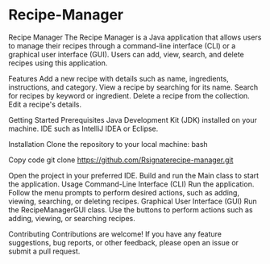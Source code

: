 # Recipe-Manager
Recipe Manager
The Recipe Manager is a Java application that allows users to manage their recipes through a command-line interface (CLI) 
or a graphical user interface (GUI). Users can add, view, search, and delete recipes using this application.

Features
Add a new recipe with details such as name, ingredients, instructions, and category.
View a recipe by searching for its name.
Search for recipes by keyword or ingredient.
Delete a recipe from the collection.
Edit a recipe's details.

Getting Started
Prerequisites
Java Development Kit (JDK) installed on your machine.
IDE such as IntelliJ IDEA or Eclipse.

Installation
Clone the repository to your local machine:
bash

Copy code
git clone https://github.com/Rsignaterecipe-manager.git

Open the project in your preferred IDE.
Build and run the Main class to start the application.
Usage
Command-Line Interface (CLI)
Run the application.
Follow the menu prompts to perform desired actions, such as adding, viewing, searching, or deleting recipes.
Graphical User Interface (GUI)
Run the RecipeManagerGUI class.
Use the buttons to perform actions such as adding, viewing, or searching recipes.

Contributing
Contributions are welcome! If you have any feature suggestions, bug reports, or other feedback, 
please open an issue or submit a pull request.

